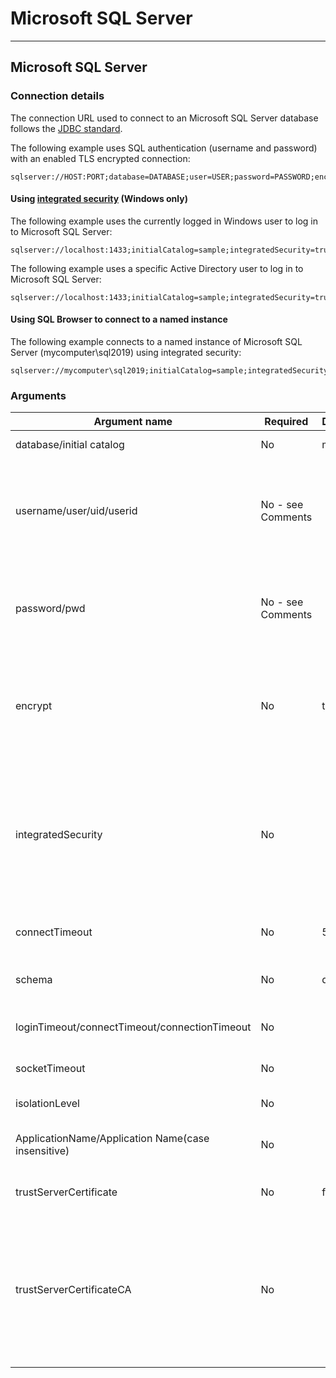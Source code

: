 # Microsoft SQL Server

---
## **Microsoft SQL Server**

### **Connection details**
The connection URL used to connect to an Microsoft SQL Server database follows the [JDBC standard](https://learn.microsoft.com/en-us/sql/connect/jdbc/building-the-connection-url?view=sql-server-ver15).

The following example uses SQL authentication (username and password) with an enabled TLS encrypted connection:

```text
sqlserver://HOST:PORT;database=DATABASE;user=USER;password=PASSWORD;encrypt=true;
```

#### **Using [integrated security](https://learn.microsoft.com/en-us/previous-versions/dotnet/framework/data/adonet/sql/authentication-in-sql-server) (Windows only)**

The following example uses the currently logged in Windows user to log in to Microsoft SQL Server:

```text
sqlserver://localhost:1433;initialCatalog=sample;integratedSecurity=true;trustServerCertificate=true;
```

The following example uses a specific Active Directory user to log in to Microsoft SQL Server:
    
```text
sqlserver://localhost:1433;initialCatalog=sample;integratedSecurity=true;username=pysqlx;password=aBcD1234;trustServerCertificate=true;
```

#### **Using SQL Browser to connect to a named instance**

The following example connects to a named instance of Microsoft SQL Server (mycomputer\sql2019) using integrated security:

```text
sqlserver://mycomputer\sql2019;initialCatalog=sample;integratedSecurity=true;trustServerCertificate=true;
```

### **Arguments**

| Argument   name                                      | Required          | Default | Comments                                                                                                                                                                                                                                                                                                                              |
|------------------------------------------------------|-------------------|---------|---------------------------------------------------------------------------------------------------------------------------------------------------------------------------------------------------------------------------------------------------------------------------------------------------------------------------------------|
| database/initial   catalog                           | No                | master  | The database to   connect to.                                                                                                                                                                                                                                                                                                         |
| username/user/uid/userid                             | No - see Comments |         | SQL Server login (such   as sa) or a valid Windows (Active   Directory) username if integratedSecurity is set to true (Windows only).                                                                                                                                                                                                 |
| password/pwd                                         | No - see Comments |         | Password for SQL   Server login or Windows   (Active Directory) username if integratedSecurity is set to true (Windows only).                                                                                                                                                                                                         |
| encrypt                                              | No                | true    | Configures whether to   use TLS all the time, or only for the login procedure, possible values: true (use always), false (only for login   credentials).                                                                                                                                                                              |
| integratedSecurity                                   | No                |         | [Enables Windows   authentication](https://learn.microsoft.com/en-us/previous-versions/dotnet/framework/data/adonet/sql/authentication-in-sql-server) (integrated security), possible values: true, false, yes, no. If set to true or yes and username and password are present, login is performed through Windows Active Directory. |
| connectTimeout                                       | No                | 5       | Maximum number of   seconds to wait for a new connection                                                                                                                                                                                                                                                                              |
| schema                                               | No                | dbo     | Added as a prefix to   all the queries if schema name is not the default.                                                                                                                                                                                                                                                             |
| loginTimeout/connectTimeout/connectionTimeout        | No                |         | Number of seconds to   wait for login to succeed.                                                                                                                                                                                                                                                                                     |
| socketTimeout                                        | No                |         | Number of seconds to   wait for each query to succeed.                                                                                                                                                                                                                                                                                |
| isolationLevel                                       | No                |         | Sets [transaction isolation   level](https://learn.microsoft.com/en-us/sql/t-sql/statements/set-transaction-isolation-level-transact-sql?view=sql-server-ver15).                                                                                                                                                                      |
| ApplicationName/Application   Name(case insensitive) | No                |         | Sets the application   name for the connection. Since version 2.28.0.                                                                                                                                                                                                                                                                 |
| trustServerCertificate                               | No                | false   | Configures whether to   trust the server certificate.                                                                                                                                                                                                                                                                                 |
| trustServerCertificateCA                             | No                |         | A   path to a certificate authority file to be used instead of the system   certificates to authorize the server certificate. Must be either in pem, crt or der format. Cannot be used together with trustServerCertificate parameter.                                                                                                |